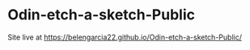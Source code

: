 # Odin-etch-a-sketch-Public
Site live at https://belengarcia22.github.io/Odin-etch-a-sketch-Public/
